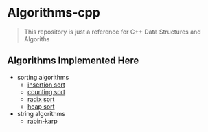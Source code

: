 # Algorithms-cpp
> This repository is just a reference for C++ Data Structures and Algoriths

## Algorithms Implemented Here
 - sorting algorithms
    - [insertion sort](https://github.com/PryDt/algorithms-cpp/tree/master/algorithms/insertion-sort)
    - [counting sort](https://github.com/PryDt/algorithms-cpp/tree/master/algorithms/counting-sort)
    - [radix sort](https://github.com/PryDt/algorithms-cpp/tree/master/algorithms/radix-sort)
	- [heap sort](https://github.com/PryDt/algorithms-cpp/tree/master/algorithms/heap-sort)
 - string algorithms
    - [rabin-karp](https://github.com/PryDt/algorithms-cpp/tree/master/algorithms/rabin-karp)
